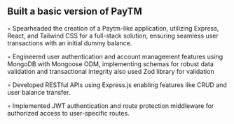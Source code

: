 
## Built a basic version of PayTM

◦ Spearheaded the creation of a Paytm-like application, utilizing Express, React, and Tailwind CSS for a full-stack
solution, ensuring seamless user transactions with an initial dummy balance.

◦ Engineered user authentication and account management features using MongoDB with Mongoose ODM,
implementing schemas for robust data validation and transactional integrity also used Zod library for validation

◦ Developed RESTful APIs using Express.js enabling features like CRUD and user balance transfer.

◦ Implemented JWT authentication and route protection middleware for authorized access to user-specific routes.
